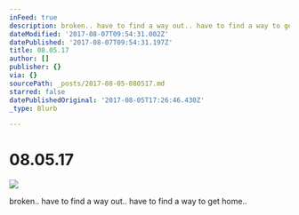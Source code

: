 ```yaml
---
inFeed: true
description: broken.. have to find a way out.. have to find a way to get home..
dateModified: '2017-08-07T09:54:31.002Z'
datePublished: '2017-08-07T09:54:31.197Z'
title: 08.05.17
author: []
publisher: {}
via: {}
sourcePath: _posts/2017-08-05-080517.md
starred: false
datePublishedOriginal: '2017-08-05T17:26:46.430Z'
_type: Blurb

---
```

# 08.05.17
![](https://the-grid-user-content.s3-us-west-2.amazonaws.com/9220b7f6-5c65-46d9-a431-4c50e2d7d363.jpg)

broken.. have to find a way out.. have to find a way to get home..